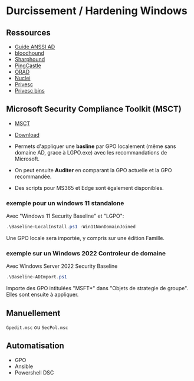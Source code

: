 ﻿# Durcissement / Hardening Windows

## Ressources

* [Guide ANSSI AD](https://cyber.gouv.fr/publications/recommandations-pour-ladministration-securisee-des-si-reposant-sur-ad)
* [bloodhound](https://github.com/SpecterOps/BloodHound)
* [Sharphound](https://github.com/BloodHoundAD/SharpHound)
* [PingCastle](https://www.pingcastle.com/)
* [ORAD](https://github.com/ANSSI-FR/ORADAD)
* [Nuclei](https://github.com/projectdiscovery/nuclei)
* [Privesc](https://github.com/carlospolop/PEASS-ng)
* [Privesc bins](https://lolbas-project.github.io/)


## Microsoft Security Compliance Toolkit (MSCT)

* [MSCT](https://docs.microsoft.com/en-us/windows/security/threat-protection/windows-security-configuration-framework/security-compliance-toolkit-10)
* [Download](https://www.microsoft.com/en-us/download/details.aspx?id=55319)


* Permets d'appliquer une **basline** par GPO localement (même sans domaine AD, grace à LGPO.exe) avec les recommandations de Microsoft. 
* On peut ensuite **Auditer** en comparant la GPO actuelle et la GPO recommandée.
* Des scripts pour MS365 et Edge sont également disponibles.


### exemple pour un windows 11 standalone 

Avec "Windows 11 Security Baseline" et "LGPO":

```powershell
.\Baseline-LocalInstall.ps1 -Win11NonDomainJoined
```

Une GPO locale sera importée, y compris sur une édition Famille.


### exemple sur un Windows 2022 Controleur de domaine

Avec Windows Server 2022 Security Baseline

```powershell
.\Baseline-ADImport.ps1
```

Importe des GPO intitulées "MSFT*" dans "Objets de strategie de groupe". Elles sont ensuite à appliquer.


## Manuellement

`Gpedit.msc` ou `SecPol.msc`

## Automatisation

* GPO
* Ansible
* Powershell DSC

